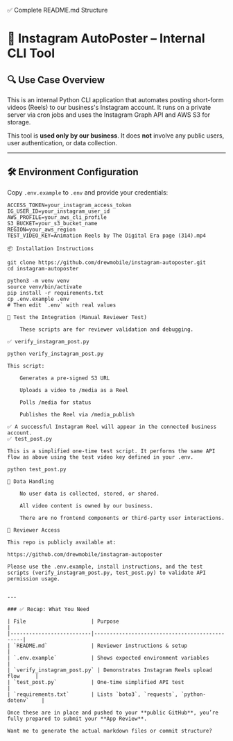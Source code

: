 ✅ Complete README.md Structure

# 📸 Instagram AutoPoster – Internal CLI Tool

## 🔍 Use Case Overview

This is an internal Python CLI application that automates posting short-form videos (Reels) to our business's Instagram account. It runs on a private server via cron jobs and uses the Instagram Graph API and AWS S3 for storage.

This tool is **used only by our business**. It does **not** involve any public users, user authentication, or data collection.

---

## 🛠️ Environment Configuration

Copy `.env.example` to `.env` and provide your credentials:

```env
ACCESS_TOKEN=your_instagram_access_token
IG_USER_ID=your_instagram_user_id
AWS_PROFILE=your_aws_cli_profile
S3_BUCKET=your_s3_bucket_name
REGION=your_aws_region
TEST_VIDEO_KEY=Animation Reels by The Digital Era page (314).mp4

📦 Installation Instructions

git clone https://github.com/drewmobile/instagram-autoposter.git
cd instagram-autoposter

python3 -m venv venv
source venv/bin/activate
pip install -r requirements.txt
cp .env.example .env
# Then edit `.env` with real values

🧪 Test the Integration (Manual Reviewer Test)

    These scripts are for reviewer validation and debugging.

✅ verify_instagram_post.py

python verify_instagram_post.py

This script:

    Generates a pre-signed S3 URL

    Uploads a video to /media as a Reel

    Polls /media for status

    Publishes the Reel via /media_publish

✅ A successful Instagram Reel will appear in the connected business account.
✅ test_post.py

This is a simplified one-time test script. It performs the same API flow as above using the test video key defined in your .env.

python test_post.py

🔐 Data Handling

    No user data is collected, stored, or shared.

    All video content is owned by our business.

    There are no frontend components or third-party user interactions.

🔗 Reviewer Access

This repo is publicly available at:

https://github.com/drewmobile/instagram-autoposter

Please use the .env.example, install instructions, and the test scripts (verify_instagram_post.py, test_post.py) to validate API permission usage.


---

### ✅ Recap: What You Need

| File                     | Purpose                                       |
|--------------------------|-----------------------------------------------|
| `README.md`              | Reviewer instructions & setup                 |
| `.env.example`           | Shows expected environment variables          |
| `verify_instagram_post.py` | Demonstrates Instagram Reels upload flow     |
| `test_post.py`           | One-time simplified API test                  |
| `requirements.txt`       | Lists `boto3`, `requests`, `python-dotenv`    |

Once these are in place and pushed to your **public GitHub**, you’re fully prepared to submit your **App Review**.

Want me to generate the actual markdown files or commit structure?

